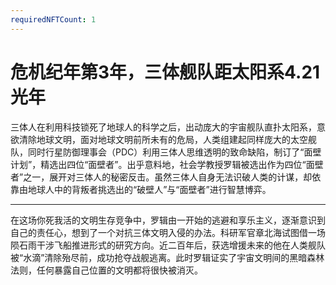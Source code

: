 ```yaml
---
requiredNFTCount: 1
---
```

# 危机纪年第3年，三体舰队距太阳系4.21光年

三体人在利用科技锁死了地球人的科学之后，出动庞大的宇宙舰队直扑太阳系，意欲清除地球文明，面对地球文明前所未有的危局，人类组建起同样庞大的太空舰队，同时行星防御理事会（PDC）利用三体人思维透明的致命缺陷，制订了“面壁计划”，精选出四位“面壁者”。出乎意料地，社会学教授罗辑被选出作为四位“面壁者”之一，展开对三体人的秘密反击。虽然三体人自身无法识破人类的计谋，却依靠由地球人中的背叛者挑选出的“破壁人”与“面壁者”进行智慧博弈。

---

在这场你死我活的文明生存竞争中，罗辑由一开始的逃避和享乐主义，逐渐意识到自己的责任心，想到了一个对抗三体文明入侵的办法。科研军官章北海试图借一场陨石雨干涉飞船推进形式的研究方向。近二百年后，获选增援未来的他在人类舰队被“水滴”清除殆尽前，成功抢夺战舰逃离。此时罗辑证实了宇宙文明间的黑暗森林法则，任何暴露自己位置的文明都将很快被消灭。
